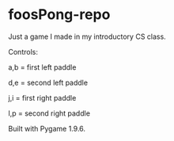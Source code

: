 # foosPong-repo
Just a game I made in my introductory CS class.

Controls:

a,b = first left paddle  

d,e = second left paddle

j,i = first right paddle

l,p = second right paddle



Built with Pygame 1.9.6.
